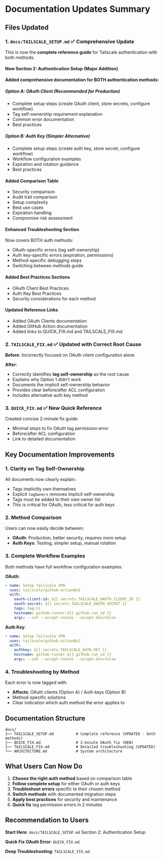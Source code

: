 # Documentation Updates Summary

## Files Updated

### 1. `docs/TAILSCALE_SETUP.md` ✅ Comprehensive Update

This is now the **complete reference guide** for Tailscale authentication with both methods.

#### New Section 2: Authentication Setup (Major Addition)

**Added comprehensive documentation for BOTH authentication methods:**

##### Option A: OAuth Client (Recommended for Production)
- Complete setup steps (create OAuth client, store secrets, configure workflow)
- Tag self-ownership requirement explanation
- Common error documentation
- Best practices

##### Option B: Auth Key (Simpler Alternative)
- Complete setup steps (create auth key, store secret, configure workflow)
- Workflow configuration examples
- Expiration and rotation guidance
- Best practices

#### Added Comparison Table
- Security comparison
- Audit trail comparison
- Setup complexity
- Best use cases
- Expiration handling
- Compromise risk assessment

#### Enhanced Troubleshooting Section
Now covers BOTH auth methods:
- OAuth-specific errors (tag self-ownership)
- Auth key-specific errors (expiration, permissions)
- Method-specific debugging steps
- Switching between methods guide

#### Added Best Practices Sections
- OAuth Client Best Practices
- Auth Key Best Practices
- Security considerations for each method

#### Updated Reference Links
- Added OAuth Clients documentation
- Added GitHub Action documentation
- Added links to QUICK_FIX.md and TAILSCALE_FIX.md

### 2. `TAILSCALE_FIX.md` ✅ Updated with Correct Root Cause

**Before**: Incorrectly focused on OAuth client configuration alone

**After**:
- Correctly identifies **tag self-ownership** as the root cause
- Explains why Option 1 didn't work
- Documents the implicit self-ownership behavior
- Provides clear before/after ACL configuration
- Includes alternative auth key method

### 3. `QUICK_FIX.md` ✅ New Quick Reference

Created concise 2-minute fix guide:
- Minimal steps to fix OAuth tag permission error
- Before/after ACL configuration
- Link to detailed documentation

## Key Documentation Improvements

### 1. Clarity on Tag Self-Ownership
All documents now clearly explain:
- Tags implicitly own themselves
- Explicit `tagOwners` removes implicit self-ownership
- Tags must be added to their own owner list
- This is critical for OAuth, less critical for auth keys

### 2. Method Comparison
Users can now easily decide between:
- **OAuth**: Production, better security, requires more setup
- **Auth Keys**: Testing, simpler setup, manual rotation

### 3. Complete Workflow Examples
Both methods have full workflow configuration examples:

**OAuth**:
```yaml
- name: Setup Tailscale VPN
  uses: tailscale/github-action@v2
  with:
    oauth-client-id: ${{ secrets.TAILSCALE_OAUTH_CLIENT_ID }}
    oauth-secret: ${{ secrets.TAILSCALE_OAUTH_SECRET }}
    tags: tag:ci
    hostname: github-runner-${{ github.run_id }}
    args: --ssh --accept-routes --accept-dns=false
```

**Auth Key**:
```yaml
- name: Setup Tailscale VPN
  uses: tailscale/github-action@v2
  with:
    authkey: ${{ secrets.TAILSCALE_AUTH_KEY }}
    hostname: github-runner-${{ github.run_id }}
    args: --ssh --accept-routes --accept-dns=false
```

### 4. Troubleshooting by Method
Each error is now tagged with:
- **Affects**: OAuth clients (Option A) / Auth keys (Option B)
- Method-specific solutions
- Clear indication which auth method the error applies to

## Documentation Structure

```
docs/
├── TAILSCALE_SETUP.md          # Complete reference (UPDATED - both methods)
├── QUICK_FIX.md                # 2-minute OAuth fix (NEW)
├── TAILSCALE_FIX.md            # Detailed troubleshooting (UPDATED)
└── ARCHITECTURE.md             # System architecture
```

## What Users Can Now Do

1. **Choose the right auth method** based on comparison table
2. **Follow complete setup** for either OAuth or auth keys
3. **Troubleshoot errors** specific to their chosen method
4. **Switch methods** with documented migration steps
5. **Apply best practices** for security and maintenance
6. **Quick fix** tag permission errors in 2 minutes

## Recommendation to Users

**Start Here**: `docs/TAILSCALE_SETUP.md` Section 2: Authentication Setup

**Quick Fix OAuth Error**: `QUICK_FIX.md`

**Deep Troubleshooting**: `TAILSCALE_FIX.md`
